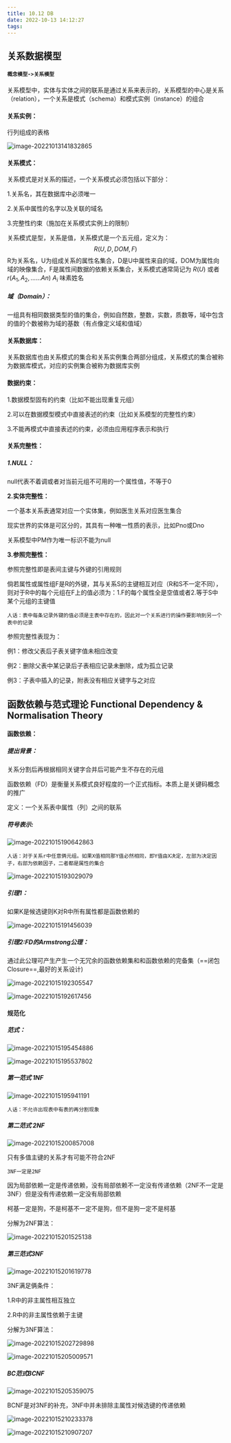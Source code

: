 ```yaml
---
title: 10.12 DB
date: 2022-10-13 14:12:27
tags:
---
```


## 关系数据模型

#### `概念模型->关系模型`

关系模型中，实体与实体之间的联系是通过关系来表示的，关系模型的中心是关系（relation），一个关系是模式（schema）和模式实例（instance）的组合

#### 关系实例：

行列组成的表格

![image-20221013141832865](10-12-DB/image-20221013141832865.png)

#### 关系模式：

关系模式是对关系的描述，一个关系模式必须包括以下部分：

1.关系名，其在数据库中必须唯一

2.关系中属性的名字以及关联的域名

3.完整性约束（施加在关系模式实例上的限制）

关系模式是型，关系是值，关系模式是一个五元组，定义为：
$$
R(U,D,DOM,F)
$$
R为关系名，U为组成关系的属性名集合，D是U中属性来自的域，DOM为属性向域的映像集合，F是属性间数据的依赖关系集合，关系模式通常简记为 $R(U)$ 或者 $r(A_1,A_2,……An)$ $A_i$ 味素姓名

##### 域（Domain）：

一组具有相同数据类型的值的集合，例如自然数，整数，实数，质数等，域中包含的值的个数被称为域的基数（有点像定义域和值域）

#### 关系数据库：

关系数据库也由关系模式的集合和关系实例集合两部分组成，关系模式的集合被称为数据库模式，对应的实例集合被称为数据库实例

#### 数据约束：

1.数据模型固有的约束（比如不能出现重复元组）

2.可以在数据模型模式中直接表述的约束（比如关系模型的完整性约束）

3.不能再模式中直接表述的约束，必须由应用程序表示和执行

#### 关系完整性：

##### 1.NULL：

null代表不着调或者对当前元组不可用的一个属性值，不等于0

**2.实体完整性：**

一个基本关系表通常对应一个实体集，例如医生关系对应医生集合

现实世界的实体是可区分的，其具有一种唯一性质的表示，比如Pno或Dno

关系模型中PM作为唯一标识不能为null

**3.参照完整性：**

参照完整性即是表间主键与外键的引用规则

倘若属性或属性组F是R的外键，其与关系S的主键相互对应（R和S不一定不同），则对于R中的每个元组在F上的值必须为：1.F的每个属性全是空值或者2.等于S中某个元组的主键值

`人话：表中每条记录外键的值必须是主表中存在的，因此对一个关系进行的操作要影响到另一个表中的记录`

参照完整性表现为：

例1：修改父表后子表关键字值未相应改变

例2：删除父表中某记录后子表相应记录未删除，成为孤立记录

例3：子表中插入的记录，附表没有相应关键字与之对应

## 函数依赖与范式理论 Functional Dependency & Normalisation Theory

#### 函数依赖：

##### 提出背景：

关系分割后再根据相同关键字合并后可能产生不存在的元组

函数依赖（FD）是衡量关系模式良好程度的一个正式指标。本质上是关键码概念的推广

定义：一个关系表中属性（列）之间的联系

##### 符号表示:

![image-20221015190642863](10-12-DB/image-20221015190642863.png)

`人话：对于关系r中任意俩元组。如果X值相同那Y值必然相同，即Y值由X决定，左部为决定因子，右部为依赖因子，二者都是属性的集合`

![image-20221015193029079](10-12-DB/image-20221015193029079.png)

##### 引理1：

如果K是候选键则K对R中所有属性都是函数依赖的

![image-20221015191456039](10-12-DB/image-20221015191456039.png)

##### 引理2:FD的Armstrong公理：

通过此公理可产生产生一个无冗余的函数依赖集和和函数依赖的完备集（==闭包Closure==,最好的关系设计)

![image-20221015192305547](10-12-DB/image-20221015192305547.png)

![image-20221015192617456](10-12-DB/image-20221015192617456.png)

#### 规范化

##### 范式：

![image-20221015195454886](10-12-DB/image-20221015195454886.png)

![image-20221015195537802](10-12-DB/image-20221015195537802.png)

##### 第一范式 1NF

![image-20221015195941191](10-12-DB/image-20221015195941191.png)

`人话：不允许出现表中有表的再分割现象`

##### 第二范式 2NF

![image-20221015200857008](10-12-DB/image-20221015200857008.png)

只有多值主键的关系才有可能不符合2NF

`3NF一定是2NF`

因为局部依赖一定是传递依赖，没有局部依赖不一定没有传递依赖（2NF不一定是3NF）但是没有传递依赖一定没有局部依赖

柯基一定是狗，不是柯基不一定不是狗，但不是狗一定不是柯基

分解为2NF算法：

![image-20221015201525138](10-12-DB/image-20221015201525138.png)

##### 第三范式3NF

![image-20221015201619778](10-12-DB/image-20221015201619778.png)

3NF满足俩条件：

1.R中的非主属性相互独立

2.R中的非主属性依赖于主键

分解为3NF算法：

![image-20221015202729898](10-12-DB/image-20221015202729898.png)

![image-20221015205009571](10-12-DB/image-20221015205009571.png)

##### BC范式BCNF

![image-20221015205359075](10-12-DB/image-20221015205359075.png)

BCNF是对3NF的补充，3NF中并未排除主属性对候选键的传递依赖

![image-20221015210233378](10-12-DB/image-20221015210233378.png)

![image-20221015210907207](10-12-DB/image-20221015210907207.png)
